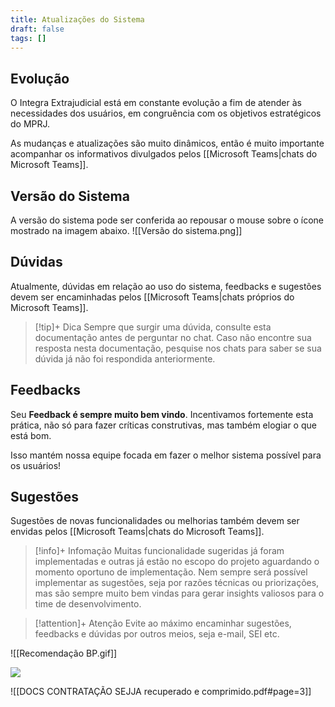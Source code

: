 ```yaml
---
title: Atualizações do Sistema
draft: false
tags: []
---
```

## Evolução

O Integra Extrajudicial está em constante evolução a fim de atender às necessidades dos usuários, em congruência com os objetivos estratégicos do MPRJ.

As mudanças e atualizações são muito dinâmicos, então é muito importante acompanhar os informativos divulgados pelos [[Microsoft Teams|chats do Microsoft Teams]].
## Versão do Sistema

A versão do sistema pode ser conferida ao repousar o mouse sobre o ícone mostrado na imagem abaixo.
![[Versão do sistema.png]]
## Dúvidas

Atualmente, dúvidas em relação ao uso do sistema, feedbacks e sugestões devem ser encaminhadas pelos [[Microsoft Teams|chats próprios do Microsoft Teams]].

> [!tip]+ Dica
>  Sempre que surgir uma dúvida, consulte esta documentação antes de perguntar no chat. Caso não encontre sua resposta nesta documentação, pesquise nos chats para saber se sua dúvida já não foi respondida anteriormente.
## Feedbacks

Seu **Feedback é sempre muito bem vindo**. Incentivamos fortemente esta prática, não só para fazer críticas construtivas, mas também elogiar o que está bom. 

Isso mantém nossa equipe focada em fazer o melhor sistema possível para os usuários!
## Sugestões

Sugestões de novas funcionalidades ou melhorias também devem ser envidas pelos [[Microsoft Teams|chats do Microsoft Teams]].

> [!info]+ Infomação
>  Muitas funcionalidade sugeridas já foram implementadas e outras já estão no escopo do projeto aguardando o momento oportuno de implementação. Nem sempre será possível implementar as sugestões, seja por razões técnicas ou priorizações, mas são sempre muito bem vindas para gerar insights valiosos para o time de desenvolvimento.

>[!attention]+ Atenção
>Evite ao máximo encaminhar sugestões, feedbacks e dúvidas por outros meios, seja e-mail, SEI etc.

![[Recomendação BP.gif]]






![](https://youtu.be/ePUBsu9oCYs)


![[DOCS CONTRATAÇÃO SEJJA recuperado e comprimido.pdf#page=3]]
